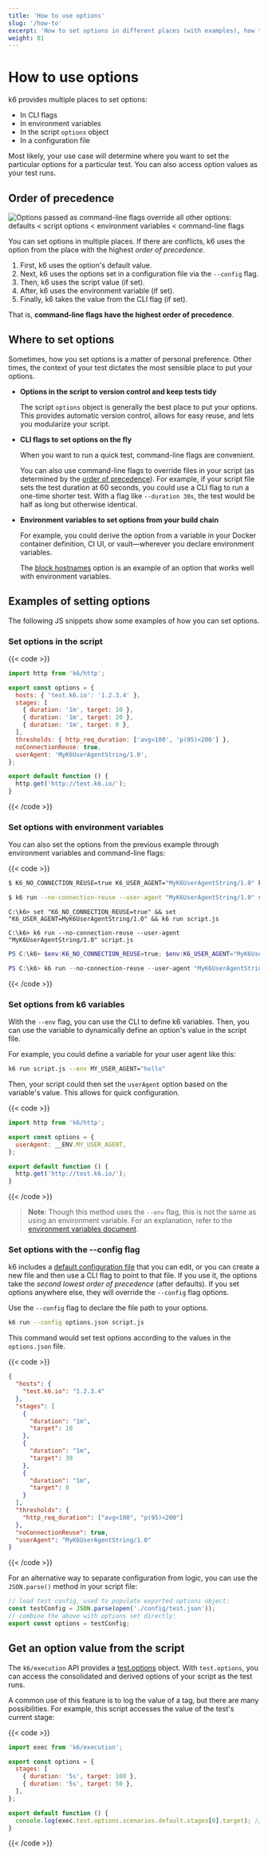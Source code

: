 ```yaml
---
title: 'How to use options'
slug: '/how-to'
excerpt: 'How to set options in different places (with examples), how to override options, and how to access the value of an option as the test runs.'
weight: 01
---
```


# How to use options

k6 provides multiple places to set options:

- In CLI flags
- In environment variables
- In the script `options` object
- In a configuration file

Most likely, your use case will determine where you want to set the particular options for a particular test.
You can also access option values as your test runs.

## Order of precedence

![Options passed as command-line flags override all other options: defaults < script options < environment variables < command-line flags](/media/docs/k6-oss/order-of-precedence.png)

You can set options in multiple places.
If there are conflicts, k6 uses the option from the place with the highest _order of precedence_.

1. First, k6 uses the option's default value.
1. Next, k6 uses the options set in a configuration file via the `--config` flag.
1. Then, k6 uses the script value (if set).
1. After, k6 uses the environment variable (if set).
1. Finally, k6 takes the value from the CLI flag (if set).

That is, **command-line flags have the highest order of precedence**.

## Where to set options

Sometimes, how you set options is a matter of personal preference.
Other times, the context of your test dictates the most sensible place to put your options.

- **Options in the script to version control and keep tests tidy**

   The script `options` object is generally the best place to put your options.
   This provides automatic version control, allows for easy reuse, and lets you modularize your script.

- **CLI flags to set options on the fly**

   When you want to run a quick test, command-line flags are convenient.

   You can also use command-line flags to override files in your script (as determined by the [order of precedence](#order-of-precedence)).
   For example, if your script file sets the test duration at 60 seconds, you could use a CLI flag to run a one-time shorter test.
   With a flag like `--duration 30s`, the test would be half as long but otherwise identical.

- **Environment variables to set options from your build chain**

   For example, you could derive the option from a variable in your Docker container definition, CI UI, or vault&mdash;wherever you declare environment variables.

   The [block hostnames](https://grafana.com/docs/k6/<K6_VERSION>/using-k6/k6-options/reference#block-hostnames) option is an example of an option that works well with environment variables.

## Examples of setting options

The following JS snippets show some examples of how you can set options.

### Set options in the script

{{< code >}}

```javascript
import http from 'k6/http';

export const options = {
  hosts: { 'test.k6.io': '1.2.3.4' },
  stages: [
    { duration: '1m', target: 10 },
    { duration: '1m', target: 20 },
    { duration: '1m', target: 0 },
  ],
  thresholds: { http_req_duration: ['avg<100', 'p(95)<200'] },
  noConnectionReuse: true,
  userAgent: 'MyK6UserAgentString/1.0',
};

export default function () {
  http.get('http://test.k6.io/');
}
```

{{< /code >}}

### Set options with environment variables

You can also set the options from the previous example through environment variables and command-line flags:

{{< code >}}

```bash
$ K6_NO_CONNECTION_REUSE=true K6_USER_AGENT="MyK6UserAgentString/1.0" k6 run script.js

$ k6 run --no-connection-reuse --user-agent "MyK6UserAgentString/1.0" script.js
```

```windows
C:\k6> set "K6_NO_CONNECTION_REUSE=true" && set "K6_USER_AGENT=MyK6UserAgentString/1.0" && k6 run script.js

C:\k6> k6 run --no-connection-reuse --user-agent "MyK6UserAgentString/1.0" script.js
```

```powershell
PS C:\k6> $env:K6_NO_CONNECTION_REUSE=true; $env:K6_USER_AGENT="MyK6UserAgentString/1.0"; k6 run script.js

PS C:\k6> k6 run --no-connection-reuse --user-agent "MyK6UserAgentString/1.0" script.js
```

{{< /code >}}

### Set options from k6 variables

With the `--env` flag, you can use the CLI to define k6 variables.
Then, you can use the variable to dynamically define an option's value in the script file.

For example, you could define a variable for your user agent like this:

```bash
k6 run script.js --env MY_USER_AGENT="hello"
```

Then, your script could then set the `userAgent` option based on the variable's value.
This allows for quick configuration.

{{< code >}}

```javascript
import http from 'k6/http';

export const options = {
  userAgent: __ENV.MY_USER_AGENT,
};

export default function () {
  http.get('http://test.k6.io/');
}
```

{{< /code >}}

> **Note**: Though this method uses the `--env` flag, this is not the same as using an environment variable.
> For an explanation, refer to the [environment variables document](https://grafana.com/docs/k6/<K6_VERSION>/using-k6/environment-variables).

### Set options with the --config flag

k6 includes a [default configuration file](https://grafana.com/docs/k6/<K6_VERSION>/using-k6/k6-options/reference#config) that you can edit, or you can create a new file and then use a CLI flag to point to that file.
If you use it, the options take the _second lowest order of precedence_ (after defaults).
If you set options anywhere else, they will override the `--config` flag options.

Use the `--config` flag to declare the file path to your options.

```bash
k6 run --config options.json script.js
```

This command would set test options according to the values in the `options.json` file.

{{< code >}}

```json
{
  "hosts": {
    "test.k6.io": "1.2.3.4"
  },
  "stages": [
    {
      "duration": "1m",
      "target": 10
    },
    {
      "duration": "1m",
      "target": 30
    },
    {
      "duration": "1m",
      "target": 0
    }
  ],
  "thresholds": {
    "http_req_duration": ["avg<100", "p(95)<200"]
  },
  "noConnectionReuse": true,
  "userAgent": "MyK6UserAgentString/1.0"
}
```

{{< /code >}}

For an alternative way to separate configuration from logic, you can use the `JSON.parse()` method in your script file:

```javascript
// load test config, used to populate exported options object:
const testConfig = JSON.parse(open('./config/test.json'));
// combine the above with options set directly:
export const options = testConfig;
```

## Get an option value from the script

The `k6/execution` API provides a [test.options](https://grafana.com/docs/k6/<K6_VERSION>/javascript-api/k6-execution#test) object.
With `test.options`, you can access the consolidated and derived options of your script as the test runs.

A common use of this feature is to log the value of a tag, but there are many possibilities.
For example, this script accesses the value of the test's current stage:

{{< code >}}

```javascript
import exec from 'k6/execution';

export const options = {
  stages: [
    { duration: '5s', target: 100 },
    { duration: '5s', target: 50 },
  ],
};

export default function () {
  console.log(exec.test.options.scenarios.default.stages[0].target); // 100
}
```

{{< /code >}}

<br/>
